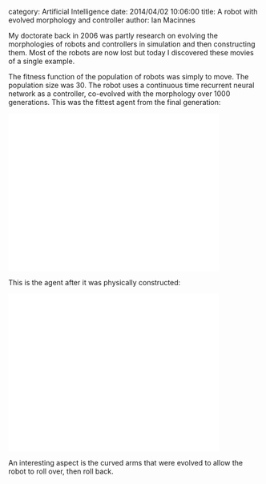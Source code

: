 category: Artificial Intelligence
date: 2014/04/02 10:06:00
title: A robot with evolved morphology and controller
author: Ian Macinnes

<p>My doctorate back in 2006 was partly research on evolving the morphologies of
robots and controllers in simulation and then constructing them. Most of the robots
are now lost but today I discovered these movies of a single example.</p>

<p>The fitness function of the population of robots was simply to move.
The population size was 30. The robot uses a continuous time recurrent neural network as a controller, co-evolved
with the morphology over 1000 generations. This was the fittest agent from the final generation:</p>

<p><iframe width="420" height="315" src="//www.youtube.com/embed/ZTLnDFlsDiw?rel=0" frameborder="0" allowfullscreen></iframe></p>

<p>This is the agent after it was physically constructed:</p>

<p><iframe width="420" height="315" src="//www.youtube.com/embed/ztQFTryLq5A?rel=0" frameborder="0" allowfullscreen></iframe></p>

<p>An interesting aspect is the curved arms that were evolved to allow the robot to
roll over, then roll back.</p>